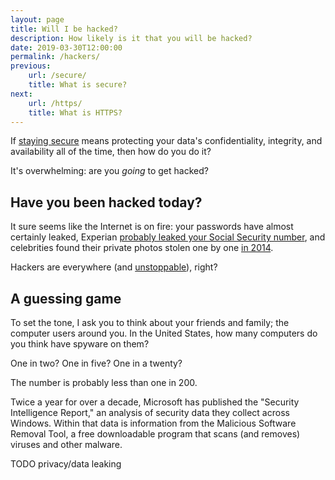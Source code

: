 ```yaml
---
layout: page
title: Will I be hacked?
description: How likely is it that you will be hacked?
date: 2019-03-30T12:00:00
permalink: /hackers/
previous:
    url: /secure/
    title: What is secure?
next:
    url: /https/
    title: What is HTTPS?
---
```


If [staying secure](/secure) means protecting your data's confidentiality, integrity, and availability all of the time, then how do you do it?

It's overwhelming: are you *going* to get hacked?

## Have you been hacked today?

It sure seems like the Internet is on fire: your passwords have almost certainly leaked, Experian [probably leaked your Social Security number](https://www.washingtonpost.com/business/technology/equifax-hack-hits-credit-histories-of-up-to-143-million-americans/2017/09/07/a4ae6f82-941a-11e7-b9bc-b2f7903bab0d_story.html?utm_term=.144cd2c2c56a), and celebrities found their private photos stolen one by one [in 2014](https://en.wikipedia.org/wiki/ICloud_leaks_of_celebrity_photos).

Hackers are everywhere (and [unstoppable](https://www.youtube.com/watch?v=msX4oAXpvUE)), right?

## A guessing game

To set the tone, I ask you to think about your friends and family; the computer users around you. In the United States, how many computers do you think have spyware on them?

One in two? One in five? One in a twenty?

The number is probably less than one in 200.

Twice a year for over a decade, Microsoft has published the "Security Intelligence Report," an analysis of security data they collect across Windows. Within that data is information from the Malicious Software Removal Tool, a free downloadable program that scans (and removes) viruses and other malware.



TODO privacy/data leaking